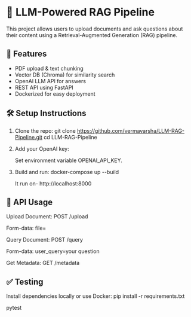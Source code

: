 # 📄 LLM-Powered RAG Pipeline

This project allows users to upload documents and ask questions about their content using a Retrieval-Augmented Generation (RAG) pipeline.

## 🚀 Features
- PDF upload & text chunking
- Vector DB (Chroma) for similarity search
- OpenAI LLM API for answers
- REST API using FastAPI
- Dockerized for easy deployment

## 🛠️ Setup Instructions

1. Clone the repo:
    git clone https://github.com/vermavarsha/LLM-RAG-Pipeline.git
    cd LLM-RAG-Pipeline
 
3. Add your OpenAI key:

   Set environment variable OPENAI_API_KEY.

4. Build and run:
   docker-compose up --build

   It run on-
   http://localhost:8000

## 📌 API Usage

Upload Document:
   POST /upload
   
   Form-data: file=<PDF file>
   
Query Document:
   POST /query
   
   Form-data: user_query=your question
   
Get Metadata:
   GET /metadata

## ✅ Testing

Install dependencies locally or use Docker:
  pip install -r requirements.txt
  
  pytest
